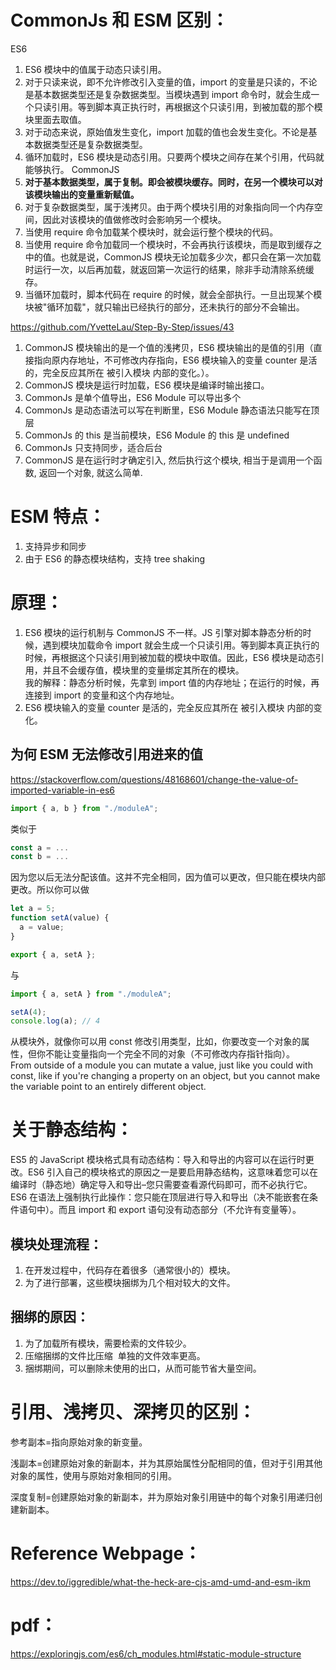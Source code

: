 # CommonJs 和 ESM 区别：

ES6

1. ES6 模块中的值属于动态只读引用。
2. 对于只读来说，即不允许修改引入变量的值，import 的变量是只读的，不论是基本数据类型还是复杂数据类型。当模块遇到 import 命令时，就会生成一个只读引用。等到脚本真正执行时，再根据这个只读引用，到被加载的那个模块里面去取值。
3. 对于动态来说，原始值发生变化，import 加载的值也会发生变化。不论是基本数据类型还是复杂数据类型。
4. 循环加载时，ES6 模块是动态引用。只要两个模块之间存在某个引用，代码就能够执行。
   CommonJS
5. **对于基本数据类型，属于复制。即会被模块缓存。同时，在另一个模块可以对该模块输出的变量重新赋值。**
6. 对于复杂数据类型，属于浅拷贝。由于两个模块引用的对象指向同一个内存空间，因此对该模块的值做修改时会影响另一个模块。
7. 当使用 require 命令加载某个模块时，就会运行整个模块的代码。
8. 当使用 require 命令加载同一个模块时，不会再执行该模块，而是取到缓存之中的值。也就是说，CommonJS 模块无论加载多少次，都只会在第一次加载时运行一次，以后再加载，就返回第一次运行的结果，除非手动清除系统缓存。
9. 当循环加载时，脚本代码在 require 的时候，就会全部执行。一旦出现某个模块被"循环加载"，就只输出已经执行的部分，还未执行的部分不会输出。

https://github.com/YvetteLau/Step-By-Step/issues/43

1. CommonJS 模块输出的是一个值的浅拷贝，ES6 模块输出的是值的引用（直接指向原内存地址，不可修改内存指向，ES6 模块输入的变量 counter 是活的，完全反应其所在 被引入模块 内部的变化。）。
2. CommonJS 模块是运行时加载，ES6 模块是编译时输出接口。
3. CommonJs 是单个值导出，ES6 Module 可以导出多个
4. CommonJs 是动态语法可以写在判断里，ES6 Module 静态语法只能写在顶层
5. CommonJs 的 this 是当前模块，ES6 Module 的 this 是 undefined
6. CommonJs 只支持同步，适合后台
7. CommonJS 是在运行时才确定引入, 然后执行这个模块, 相当于是调用一个函数, 返回一个对象, 就这么简单.

# ESM 特点：

1. 支持异步和同步
2. 由于 ES6 的静态模块结构，支持 tree shaking

# 原理：

1. ES6 模块的运行机制与 CommonJS 不一样。JS 引擎对脚本静态分析的时候，遇到模块加载命令 import 就会生成一个只读引用。等到脚本真正执行的时候，再根据这个只读引用到被加载的模块中取值。因此，ES6 模块是动态引用，并且不会缓存值，模块里的变量绑定其所在的模块。  
   我的解释：静态分析时候，先拿到 import 值的内存地址；在运行的时候，再连接到 import 的变量和这个内存地址。
2. ES6 模块输入的变量 counter 是活的，完全反应其所在 被引入模块 内部的变化。

## 为何 ESM 无法修改引用进来的值

https://stackoverflow.com/questions/48168601/change-the-value-of-imported-variable-in-es6

```js
import { a, b } from "./moduleA";
```

类似于

```js
const a = ...
const b = ...
```

因为您以后无法分配该值。这并不完全相同，因为值可以更改，但只能在模块内部更改。所以你可以做

```js
let a = 5;
function setA(value) {
  a = value;
}

export { a, setA };
```

与

```js
import { a, setA } from "./moduleA";

setA(4);
console.log(a); // 4
```

从模块外，就像你可以用 const 修改引用类型，比如，你要改变一个对象的属性，但你不能让变量指向一个完全不同的对象（不可修改内存指针指向）。  
From outside of a module you can mutate a value, just like you could with const, like if you're changing a property on an object, but you cannot make the variable point to an entirely different object.

# 关于静态结构：

ES5 的 JavaScript 模块格式具有动态结构：导入和导出的内容可以在运行时更改。ES6 引入自己的模块格式的原因之一是要启用静态结构，这意味着您可以在编译时（静态地）确定导入和导出–您只需要查看源代码即可，而不必执行它。
ES6 在语法上强制执行此操作：您只能在顶层进行导入和导出（决不能嵌套在条件语句中）。而且 import 和 export 语句没有动态部分（不允许有变量等）。

## 模块处理流程：

1. 在开发过程中，代码存在着很多（通常很小的）模块。
2. 为了进行部署，这些模块捆绑为几个相对较大的文件。

## 捆绑的原因：

1. 为了加载所有模块，需要检索的文件较少。
2. 压缩捆绑的文件比压缩 ​​ 单独的文件效率更高。
3. 捆绑期间，可以删除未使用的出口，从而可能节省大量空间。

# 引用、浅拷贝、深拷贝的区别：

参考副本=指向原始对象的新变量。

浅副本=创建原始对象的新副本，并为其原始属性分配相同的值，但对于引用其他对象的属性，使用与原始对象相同的引用。

深度复制=创建原始对象的新副本，并为原始对象引用链中的每个对象引用递归创建新副本。

# Reference Webpage：

https://dev.to/iggredible/what-the-heck-are-cjs-amd-umd-and-esm-ikm

# pdf：

https://exploringjs.com/es6/ch_modules.html#static-module-structure
